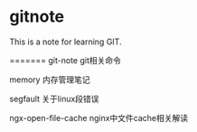 gitnote
=======

This is a note for learning GIT.

=======
git-note
git相关命令

memory
内存管理笔记

segfault
关于linux段错误

ngx-open-file-cache
nginx中文件cache相关解读
